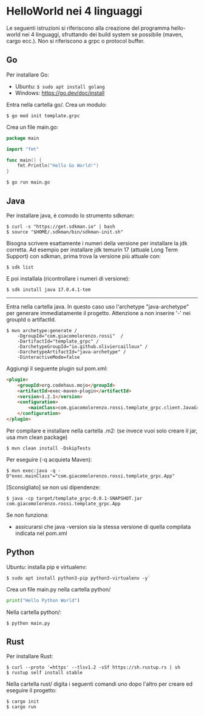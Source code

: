 # HelloWorld nei 4 linguaggi
Le seguenti istruzioni si riferiscono alla creazione del programma hello-world nei 4 linguaggi, sfruttando dei build system se possibile (maven, cargo ecc.).
Non si riferiscono a grpc o protocol buffer.
## Go
Per installare Go:
- Ubuntu: `$ sudo apt install golang`
- Windows: https://go.dev/doc/install

Entra nella cartella go/.
Crea un modulo:
```console
$ go mod init template.grpc
```
Crea un file main.go:

```go
package main

import "fmt"

func main() {
	fmt.Println("Hello Go World!")
}

```

```console
$ go run main.go
```

## Java
Per installare java, è comodo lo strumento sdkman:
```console
$ curl -s "https://get.sdkman.io" | bash
$ source "$HOME/.sdkman/bin/sdkman-init.sh"
```
Bisogna scrivere esattamente i numeri della versione per installare la jdk corretta.
Ad esempio per installare jdk temurin 17 (attuale Long Term Support) con sdkman, prima trova la versione più attuale con:
```console
$ sdk list
```
E poi installala (ricontrollare i numeri di versione):
``` console
$ sdk install java 17.0.4.1-tem
```
---
Entra nella cartella java.
In questo caso uso l'archetype "java-archetype" per generare immediatamente il progetto. Attenzione a non inserire '-' nei groupId o artifactId.

```console
$ mvn archetype:generate /
    -DgroupId="com.giacomolorenzo.rossi"  /
    -DartifactId="template_grpc" /
    -DarchetypeGroupId="io.github.oliviercailloux" /
    -DarchetypeArtifactId="java-archetype" /
    -DinteractiveMode=false
```

Aggiungi il seguente plugin sul pom.xml:

```markdown
<plugin>
    <groupId>org.codehaus.mojo</groupId>
    <artifactId>exec-maven-plugin</artifactId>
    <version>1.2.1</version>
    <configuration>
        <mainClass>com.giacomolorenzo.rossi.template_grpc.client.JavaGrpcClient</mainClass> <!-- Cambia qui se necessario -->
    </configuration>
</plugin>
```

Per compilare e installare nella cartella .m2: (se invece vuoi solo creare il jar, usa mvn clean package)

```console
$ mvn clean install -DskipTests
```

Per eseguire (-q acquieta Maven):
```console
$ mvn exec:java -q -D"exec.mainClass"="com.giacomolorenzo.rossi.template_grpc.App"
```
[Sconsigliato] se non usi dipendenze:

```console
$ java -cp target/template_grpc-0.0.1-SNAPSHOT.jar com.giacomolorenzo.rossi.template_grpc.App
```

Se non funziona:
- assicurarsi che java -version sia la stessa versione di quella compilata indicata nel pom.xml
## Python
Ubuntu: installa pip e virtualenv:
```console
$ sudo apt install python3-pip python3-virtualenv -y`
```

Crea un file main.py nella cartella python/

```python
print("Hello Python World")
```

Nella cartella python/:

```console
$ python main.py
```
## Rust
Per installare Rust:

```console
$ curl --proto '=https' --tlsv1.2 -sSf https://sh.rustup.rs | sh
$ rustup self install stable
```

Nella cartella rust/ digita i seguenti comandi uno dopo l'altro per creare ed eseguire il progetto:
```console
$ cargo init
$ cargo run
```